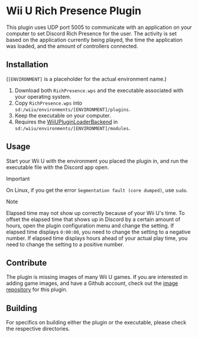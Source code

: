 # Wii U Rich Presence Plugin

This plugin uses UDP port 5005 to communicate with an application on your computer to set Discord Rich Presence for the user. The activity is set based on the application currently being played, the time the application was loaded, and the amount of controllers connected.

## Installation
(`[ENVIRONMENT]` is a placeholder for the actual environment name.)

1. Download both `RichPresence.wps` and the executable associated with your operating system.
2. Copy `RichPresence.wps` into `sd:/wiiu/environments/[ENVIRONMENT]/plugins`.
3. Keep the executable on your computer.
4. Requires the [WiiUPluginLoaderBackend](https://github.com/wiiu-env/WiiUPluginLoaderBackend) in `sd:/wiiu/environments/[ENVIRONMENT]/modules`.

## Usage
Start your Wii U with the environment you placed the plugin in, and run the executable file with the Discord app open.

> [!IMPORTANT]
> On Linux, if you get the error `Segmentation fault (core dumped)`, use `sudo`.

> [!NOTE]
> Elapsed time may not show up correctly because of your Wii U's time. To offset the elapsed time that shows up in Discord by a certain amount of hours, open the plugin configuration menu and change the setting. If elapsed time displays `0:00:00`, you need to change the setting to a negative number. If elapsed time displays hours ahead of your actual play time, you need to change the setting to a positive number.

## Contribute
The plugin is missing images of many Wii U games. If you are interested in adding game images, and have a Github account, check out the [image repository](https://github.com/flamingnineteen/RichPresenceWUPS-DB) for this plugin.

## Building
For specifics on building either the plugin or the executable, please check the respective directories.


